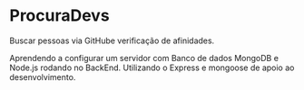# ProcuraDevs
Buscar pessoas via GitHube verificação de afinidades.

Aprendendo a configurar um servidor com Banco de dados MongoDB e Node.js rodando no BackEnd.
Utilizando o Express e mongoose de apoio ao desenvolvimento.

